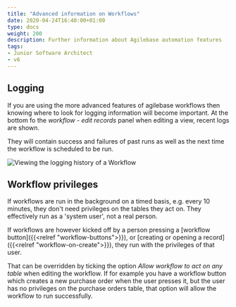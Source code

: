 ```yaml
---
title: "Advanced information on Workflows"
date: 2020-04-24T16:40:00+01:00
type: docs
weight: 200
description: Further information about Agilebase automation features
tags:
- Junior Software Architect
- v6
---
```


## Logging

If you are using the more advanced features of agilebase workflows then knowing where to look for logging information will become important. At the bottom fo the _workflow - edit records_ panel when editing a view, recent logs are shown.

They will contain success and failures of past runs as well as the next time the workflow is scheduled to be run.  

![Viewing the logging history of a Workflow](/workflow-history.png)

## Workflow privileges

If workflows are run in the background on a timed basis, e.g. every 10 minutes, they don't need privileges on the tables they act on. They effectively run as a 'system user', not a real person.

If workflows are however kicked off by a person pressing a [workflow button]({{<relref "workflow-buttons">}}), or [creating or opening a record]({{<relref "workflow-on-create">}}), they run with the privileges of that user.

That can be overridden by ticking the option *Allow workflow to act on any table* when editing the workflow. If for example you have a workflow button which creates a new purchase order when the user presses it, but the user has no privileges on the purchase orders table, that option will allow the workflow to run successfully.  

